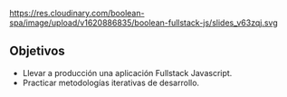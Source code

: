 <backgroundimage>https://res.cloudinary.com/boolean-spa/image/upload/v1620886835/boolean-fullstack-js/slides_v63zqj.svg</backgroundimage>

## Objetivos

* Llevar a producción una aplicación Fullstack Javascript.
* Practicar metodologías iterativas de desarrollo.
